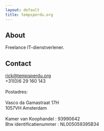 ```yaml
---
layout: default
title: tempsperdu.org
---
```


## About
Freelance IT-dienstverlener.

## Contact 
rick@tempsperdu.org
\
+31(0)6 29 160 143
\
\
Postadres:
\
\
Vasco da Gamastraat 17H
\
1057VH Amsterdam
\
\
Kamer van Koophandel : 93990642
\
Btw identificatienummer : NL005059395B34 